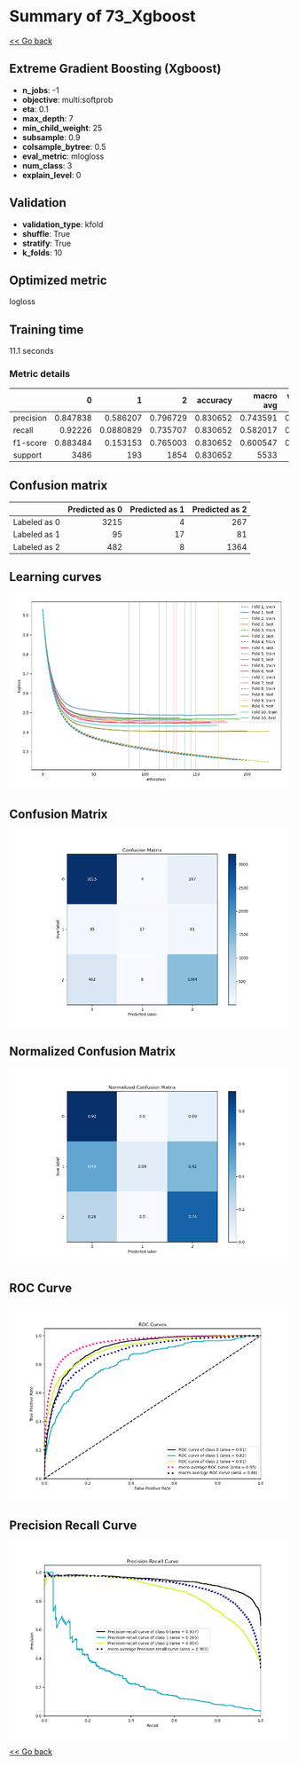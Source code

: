 # Summary of 73_Xgboost

[<< Go back](../README.md)


## Extreme Gradient Boosting (Xgboost)
- **n_jobs**: -1
- **objective**: multi:softprob
- **eta**: 0.1
- **max_depth**: 7
- **min_child_weight**: 25
- **subsample**: 0.9
- **colsample_bytree**: 0.5
- **eval_metric**: mlogloss
- **num_class**: 3
- **explain_level**: 0

## Validation
 - **validation_type**: kfold
 - **shuffle**: True
 - **stratify**: True
 - **k_folds**: 10

## Optimized metric
logloss

## Training time

11.1 seconds

### Metric details
|           |           0 |           1 |           2 |   accuracy |   macro avg |   weighted avg |   logloss |
|:----------|------------:|------------:|------------:|-----------:|------------:|---------------:|----------:|
| precision |    0.847838 |   0.586207  |    0.796729 |   0.830652 |    0.743591 |       0.821586 |  0.446574 |
| recall    |    0.92226  |   0.0880829 |    0.735707 |   0.830652 |    0.582017 |       0.830652 |  0.446574 |
| f1-score  |    0.883484 |   0.153153  |    0.765003 |   0.830652 |    0.600547 |       0.818308 |  0.446574 |
| support   | 3486        | 193         | 1854        |   0.830652 | 5533        |    5533        |  0.446574 |


## Confusion matrix
|              |   Predicted as 0 |   Predicted as 1 |   Predicted as 2 |
|:-------------|-----------------:|-----------------:|-----------------:|
| Labeled as 0 |             3215 |                4 |              267 |
| Labeled as 1 |               95 |               17 |               81 |
| Labeled as 2 |              482 |                8 |             1364 |

## Learning curves
![Learning curves](learning_curves.png)
## Confusion Matrix

![Confusion Matrix](confusion_matrix.png)


## Normalized Confusion Matrix

![Normalized Confusion Matrix](confusion_matrix_normalized.png)


## ROC Curve

![ROC Curve](roc_curve.png)


## Precision Recall Curve

![Precision Recall Curve](precision_recall_curve.png)



[<< Go back](../README.md)
